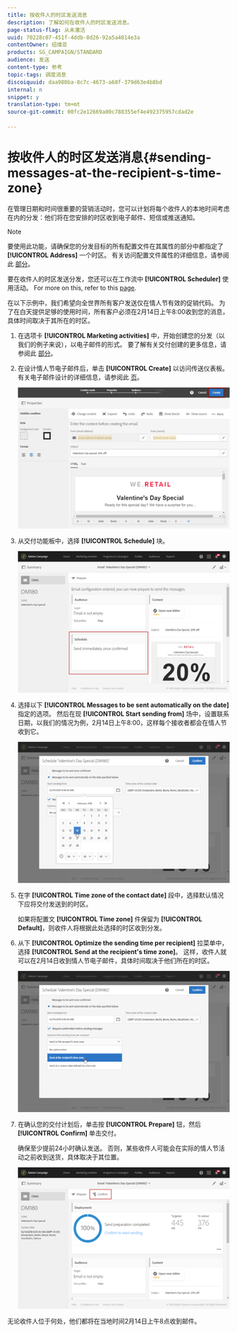 ```yaml
---
title: 按收件人的时区发送消息
description: 了解如何在收件人的时区发送消息。
page-status-flag: 从未激活
uuid: 70228c07-451f-4ddb-8d26-92a5a4814e3a
contentOwner: 绍维亚
products: SG_CAMPAIGN/STANDARD
audience: 发送
content-type: 参考
topic-tags: 调度消息
discoiquuid: daa980ba-8c7c-4673-a68f-379d63e4b8bd
internal: n
snippet: y
translation-type: tm+mt
source-git-commit: 00fc2e12669a00c788355ef4e492375957cdad2e

---
```



# 按收件人的时区发送消息{#sending-messages-at-the-recipient-s-time-zone}

在管理日期和时间很重要的营销活动时，您可以计划将每个收件人的本地时间考虑在内的分发：他们将在您安排的时区收到电子邮件、短信或推送通知。

>[!NOTE]
>
>要使用此功能，请确保您的分发目标的所有配置文件在其属性的部分中都指定了 **[!UICONTROL Address]** 一个时区。 有关访问配置文件属性的详细信息，请参阅此 [部分](../../audiences/using/editing-profiles.md)。

要在收件人的时区发送分发，您还可以在工作流中 **[!UICONTROL Scheduler]** 使用活动。 For more on this, refer to this [page](../../automating/using/scheduler.md).

在以下示例中，我们希望向全世界所有客户发送仅在情人节有效的促销代码。 为了在白天提供足够的使用时间，所有客户必须在2月14日上午8:00收到您的消息，具体时间取决于其所在的时区。

1. 在选项卡 **[!UICONTROL Marketing activities]** 中，开始创建您的分发（以我们的例子来说），以电子邮件的形式。 要了解有关交付创建的更多信息，请参阅此 [部分](../../channels/using/creating-an-email.md)。
1. 在设计情人节电子邮件后，单击 **[!UICONTROL Create]** 以访问传送仪表板。 有关电子邮件设计的详细信息，请参阅此 [页](../../designing/using/personalization.md#example-email-personalization)。

   ![](assets/send-time_opt_valentine_1.png)

1. 从交付功能板中，选择 **[!UICONTROL Schedule]** 块。

   ![](assets/send-time_opt_valentine_2.png)

1. 选择以下 **[!UICONTROL Messages to be sent automatically on the date]** 指定的选项。 然后在现 **[!UICONTROL Start sending from]** 场中，设置联系日期，以我们的情况为例，2月14日上午8:00，这样每个接收者都会在情人节收到它。

   ![](assets/send-time_opt_valentine.png)

1. 在字 **[!UICONTROL Time zone of the contact date]** 段中，选择默认情况下应将交付发送到的时区。

   如果将配置文 **[!UICONTROL Time zone]** 件保留为 **[!UICONTROL Default]**，则收件人将根据此处选择的时区收到分发。

1. 从下 **[!UICONTROL Optimize the sending time per recipient]** 拉菜单中，选择 **[!UICONTROL Send at the recipient's time zone]**。 这样，收件人就可以在2月14日收到情人节电子邮件，具体时间取决于他们所在的时区。

   ![](assets/send-time_opt_valentine_3.png)

1. 在确认您的交付计划后，单击按 **[!UICONTROL Prepare]** 钮，然后 **[!UICONTROL Confirm]** 单击交付。

   确保至少提前24小时确认发送。 否则，某些收件人可能会在实际的情人节活动之前收到送货，具体取决于其位置。

   ![](assets/send-time_opt_valentine_4.png)

无论收件人位于何处，他们都将在当地时间2月14日上午8点收到邮件。

